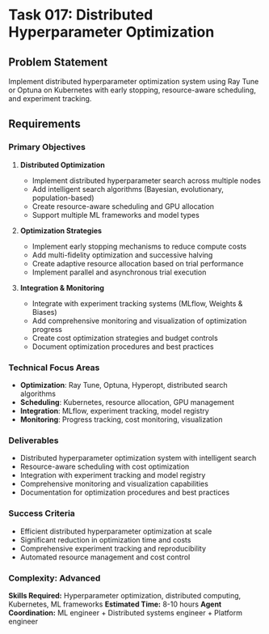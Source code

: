 # Task 017: Distributed Hyperparameter Optimization

## Problem Statement
Implement distributed hyperparameter optimization system using Ray Tune or Optuna on Kubernetes with early stopping, resource-aware scheduling, and experiment tracking.

## Requirements

### Primary Objectives
1. **Distributed Optimization**
   - Implement distributed hyperparameter search across multiple nodes
   - Add intelligent search algorithms (Bayesian, evolutionary, population-based)
   - Create resource-aware scheduling and GPU allocation
   - Support multiple ML frameworks and model types

2. **Optimization Strategies**
   - Implement early stopping mechanisms to reduce compute costs
   - Add multi-fidelity optimization and successive halving
   - Create adaptive resource allocation based on trial performance
   - Implement parallel and asynchronous trial execution

3. **Integration & Monitoring**
   - Integrate with experiment tracking systems (MLflow, Weights & Biases)
   - Add comprehensive monitoring and visualization of optimization progress
   - Create cost optimization strategies and budget controls
   - Document optimization procedures and best practices

### Technical Focus Areas
- **Optimization**: Ray Tune, Optuna, Hyperopt, distributed search algorithms
- **Scheduling**: Kubernetes, resource allocation, GPU management
- **Integration**: MLflow, experiment tracking, model registry
- **Monitoring**: Progress tracking, cost monitoring, visualization

### Deliverables
- Distributed hyperparameter optimization system with intelligent search
- Resource-aware scheduling with cost optimization
- Integration with experiment tracking and model registry
- Comprehensive monitoring and visualization capabilities
- Documentation for optimization procedures and best practices

### Success Criteria
- Efficient distributed hyperparameter optimization at scale
- Significant reduction in optimization time and costs
- Comprehensive experiment tracking and reproducibility
- Automated resource management and cost control

### Complexity: Advanced
**Skills Required:** Hyperparameter optimization, distributed computing, Kubernetes, ML frameworks
**Estimated Time:** 8-10 hours
**Agent Coordination:** ML engineer + Distributed systems engineer + Platform engineer
